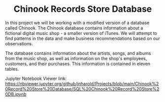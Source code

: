 # <center>Chinook Records Store Database</center>

In this project we will be working with a modified version of a database called Chinook. The Chinook database contains information about a fictional digital music shop - a smaller version of iTunes.  We will attempt to find patterns in the data and make business recommendations based on our observations.

The database contains information about the artists, songs, and albums from the music shop, as well as information on the shop's employees, customers, and their purchases. This information is contained in eleven tables. 

Jupyter Notebook Viewer link: https://nbviewer.jupyter.org/github/jnharold/Projects/blob/main/Chinook%20Record%20Store%20Database/SQL%20Chinook%20Record%20Store%20DB.ipynb
